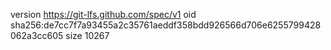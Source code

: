 version https://git-lfs.github.com/spec/v1
oid sha256:de7cc7f7a93455a2c35761aeddf358bdd926566d706e6255799428062a3cc605
size 10267
